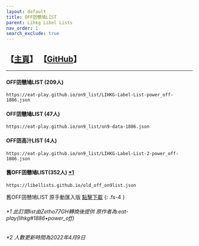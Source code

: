 ```yaml
---
layout: default
title: OFF囝戇鳩LIST
parent: Lihkg Libel Lists
nav_order: 1
search_exclude: true
---
```


## 【[主頁](https://bit.ly/lihkg_on9_list)】 【[GitHub](https://github.com/eat-play/on9_list)】

---

#### OFF囝戇鳩LIST (209人)
```
https://eat-play.github.io/on9_list/LIHKG-Label-List-power_off-1886.json
```

#### OFF囝戇鳩LIST (47人)
```
https://eat-play.github.io/on9_list/on9-data-1886.json
```

#### OFF囝高汁LIST (4人)
```
https://eat-play.github.io/on9_list/LIHKG-Label-List-2-power_off-1886.json
```

#### 舊OFF囝戇鳩LIST(352人) [*1](#1-此訂閱list由zetho77gh轉換後提供-原作者為eat-playlihkg1886power_off)
```
https://libellists.github.io/old_off_on9list.json
```

舊OFF囝戇鳩LIST 原手動匯入版 [點擊下載](https://github.com/LibelLists/LibelLists.github.io/releases/download/v20201231/on99.old.json)
{: .fs-4 }

###### *1 此訂閱list由Zetho77GH轉換後提供 原作者為:eat-play(lihkg#1886•power_off)

###### *2 人數更新時間為2022年4月9日
